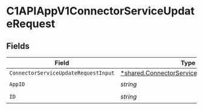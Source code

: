 # C1APIAppV1ConnectorServiceUpdateRequest


## Fields

| Field                                                                                                   | Type                                                                                                    | Required                                                                                                | Description                                                                                             |
| ------------------------------------------------------------------------------------------------------- | ------------------------------------------------------------------------------------------------------- | ------------------------------------------------------------------------------------------------------- | ------------------------------------------------------------------------------------------------------- |
| `ConnectorServiceUpdateRequestInput`                                                                    | [*shared.ConnectorServiceUpdateRequestInput](../../models/shared/connectorserviceupdaterequestinput.md) | :heavy_minus_sign:                                                                                      | N/A                                                                                                     |
| `AppID`                                                                                                 | *string*                                                                                                | :heavy_check_mark:                                                                                      | N/A                                                                                                     |
| `ID`                                                                                                    | *string*                                                                                                | :heavy_check_mark:                                                                                      | N/A                                                                                                     |